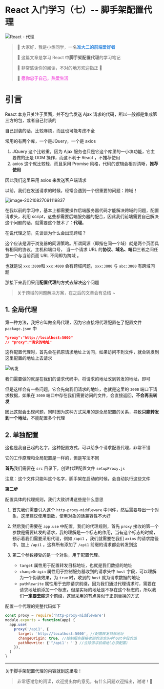 # React 入门学习（七）-- 脚手架配置代理

![React - 代理](https://ljcimg.oss-cn-beijing.aliyuncs.com/img/React%20-%20%E4%BB%A3%E7%90%86.gif)

> 📢 大家好，我是小丞同学，一名<font color=#2e86de>**准大二的前端爱好者**</font>
>
> 📢 这篇文章是学习 React 中**脚手架配置代理**的学习笔记
>
> 📢 非常感谢你的阅读，不对的地方欢迎指正 🙏
>
> 📢 <font color=#f368e0>**愿你忠于自己，热爱生活**</font>

# 引言

React 本身只关注于页面，并不包含发送 Ajax 请求的代码，所以一般都是集成第三方的包，或者自己封装的

自己封装的话，比较麻烦，而且也可能考虑不全

常用的有两个库，一个是JQuery，一个是 axios

1. JQuery 这个比较重，因为 Ajax 服务也只是它这个库里的一小块功能，它主要做的还是 DOM 操作，而这不利于 React ，不推荐使用
2. axios 这个就比较轻，而且采用 Promise 风格，代码的逻辑会相对清晰，**推荐使用**

因此我们这里采用 axios 来发送客户端请求

以前，我们在发送请求的时候，经常会遇到一个很重要的问题：跨域！

![image-20210827091119837](https://ljcimg.oss-cn-beijing.aliyuncs.com/img/image-20210827091119837.png)

在我以前的学习中，基本上都需要操作后端服务器代码才能解决跨域的问题，配置请求头，利用 script，这些都需要后端服务器的配合，因此我们前端需要自己解决这个问题的话，就需要这个技术了：**代理**。

在说代理之前，先谈谈为什么会出现跨域？

这个应该是源于浏览器的同源策略。所谓同源（即指在同一个域）就是两个页面具有相同的协议，主机和端口号， 当一个请求 URL 的**协议、域名、端口**三者之间任意一个与当前页面 URL 不同即为跨域 。

也就是说 `xxx:3000`和 `xxx:4000` 会有跨域问题，`xxx:3000` 与 `abc:3000` 有跨域问题

那接下来我们采用**配置代理**的方式去解决这个问题

> 关于跨域的问题解决方案，在之后的文章会有总结 ~

## 1. 全局代理

第一种方法，我把它叫做全局代理，因为它直接将代理配置在了配置文件 `package.json` 中

```json
"proxy":"http://localhost:5000"  
// "proxy":"请求的地址"
```

这样配置代理时，首先会在抓原请求地址上访问，如果访问不到文件，就会转发到这里配置的地址上去请求

![转发](https://ljcimg.oss-cn-beijing.aliyuncs.com/img/%E8%BD%AC%E5%8F%91.png)

我们需要做的就是在我们的请求代码中，将请求的地址改到转发的地址，即可

但是这样会有一些问题，它会先向我们请求的地址，也就是这里的 `3000` 端口下请求数据，如果在 `3000` 端口中存在我们需要访问的文件，会直接返回，**不会再去转发**

因此这就会出现问题，同时因为这种方式采用的是全局配置的关系，导致**只能转发到一个地址**，不能配置多个代理

## 2. 单独配置

这也是我自己起的名字，这种配置方式，可以给多个请求配置代理，非常不错

它的工作原理和全局配置是一样的，但是写法不同

**首先**我们需要在 `src` 目录下，创建代理配置文件 `setupProxy.js` 

注意：这个文件只能叫这个名字，脚手架在启动的时候，会自动执行这些文件

**第二步**

配置具体的代理规则，我们大致讲讲这些是什么意思

1. 首先我们需要引入这个 `http-proxy-middleware` 中间件，然后需要导出一个对象，这里建议使用函数，使用对象的话兼容性不大好

2. 然后我们需要在 `app.use` 中配置，我们的代理规则，首先 `proxy`  接收的第一个参数是需要转发的请求，我的理解是一个标志的作用，当有这个标志的时候，预示着我们需要采用代理，例如 `/api1` ，我们就需要在我们 `axios` 的请求路径中，加上 `/api1` ，这样所有添加了 `/api1` 前缀的请求都会转发到这
3. 第二个参数接受的是一个对象，用于配置代理。
   - `target` 属性用于配置转发目标地址，也就是我们数据的地址
   - `changeOrigin` 属性用于控制服务器收到的请求头中 `host` 字段，可以理解为一个伪装效果，为 `true` 时，收到的 `host` 就为请求数据的地址
   - `pathRewrite` 属性用于去除请求前缀，因为我们通过代理请求时，需要在请求地址前添加一个标志，但是实际的地址是不存在这个标志的，所以我们**一定要去除**这个前缀，这里采用的有点类似于正则替换的方式

配置一个代理的完整代码如下

```js
const proxy = require('http-proxy-middleware')
module.exports = function(app) {
  app.use(
    proxy('/api1', { 
      target: 'http://localhost:5000', //配置转发目标地址
      changeOrigin: true, //控制服务器接收到的请求头中host字段的值
      pathRewrite: {'^/api1': ''} //去除请求前缀址(必须配置)
    }),
  )
}
```

---

关于脚手架配置代理的内容就到这里啦！

> 非常感谢您的阅读，欢迎提出你的意见，有什么问题欢迎指出，谢谢！🎈

